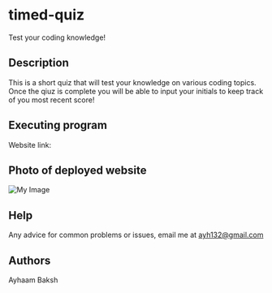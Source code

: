 # timed-quiz
Test your coding knowledge!

## Description
This is a short quiz that will test your knowledge on various coding topics. Once the qiuz is complete you will be able to input your initials to keep track of you most recent score!


## Executing program
Website link: 


## Photo of deployed website
![My Image](./images/Screenshot%202023-08-09%20at%207.46.50%20PM.png)


## Help
Any advice for common problems or issues, email me at ayh132@gmail.com


## Authors
Ayhaam Baksh